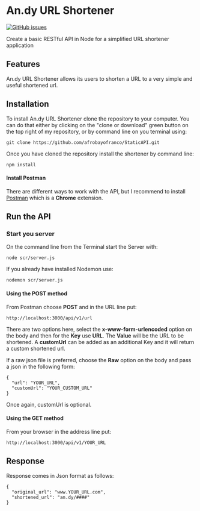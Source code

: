 # **An.dy URL Shortener**

[![GitHub issues](https://img.shields.io/github/release/afrobayofranco/StaticAPI.svg?style=plastic)](https://github.com/afrobayofranco/StaticAPI/releases)

Create a basic RESTful API in Node for a simplified URL shortener application

## Features
An.dy URL Shortener allows its users to shorten a URL to a very simple and useful shortened url.

## Installation
To install An.dy URL Shortener clone the repository to your computer. You can do that either by clicking on the "clone or download" green button on the top right of my repository, or by command line on you terminal using:

~~~~
git clone https://github.com/afrobayofranco/StaticAPI.git
~~~~

Once you have cloned the repository install the shortener by command line:

~~~~
npm install
~~~~

#### Install Postman
There are different ways to work with the API, but I recommend to install [Postman](https://www.getpostman.com/docs/introduction) which is a **Chrome** extension.

## Run the API
### Start you server
On the command line from the Terminal start the Server with:

~~~~
node scr/server.js
~~~~

If you already have installed Nodemon use:

~~~~
nodemon scr/server.js
~~~~

#### Using the POST method
From Postman choose **POST** and in the URL line put:
~~~~
http://localhost:3000/api/v1/url  
~~~~
There are two options here, select the **x-www-form-urlencoded** option on the body and then for the **Key** use **URL**. The **Value** will be the URL to be shortened. A **customUrl** can be added as an additional Key and it will return a custom shortened url.

If a raw json file is preferred, choose the **Raw** option on the body and pass a json in the following form:
~~~~
{
  "url": "YOUR_URL",
  "customUrl": "YOUR_CUSTOM_URL"
}
~~~~

Once again, customUrl is optional.

#### Using the GET method
From your browser in the address line put:
~~~~
http://localhost:3000/api/v1/YOUR_URL
~~~~

## Response
Response comes in Json format as follows:
~~~~
{
  "original_url": "www.YOUR_URL.com",
  "shortened_url": "an.dy/####"
}
~~~~
